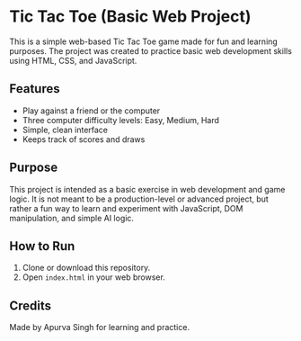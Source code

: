 
# Tic Tac Toe (Basic Web Project)

This is a simple web-based Tic Tac Toe game made for fun and learning purposes. The project was created to practice basic web development skills using HTML, CSS, and JavaScript.

## Features
- Play against a friend or the computer
- Three computer difficulty levels: Easy, Medium, Hard
- Simple, clean interface
- Keeps track of scores and draws

## Purpose
This project is intended as a basic exercise in web development and game logic. It is not meant to be a production-level or advanced project, but rather a fun way to learn and experiment with JavaScript, DOM manipulation, and simple AI logic.

## How to Run
1. Clone or download this repository.
2. Open `index.html` in your web browser.

## Credits
Made by Apurva Singh for learning and practice.
